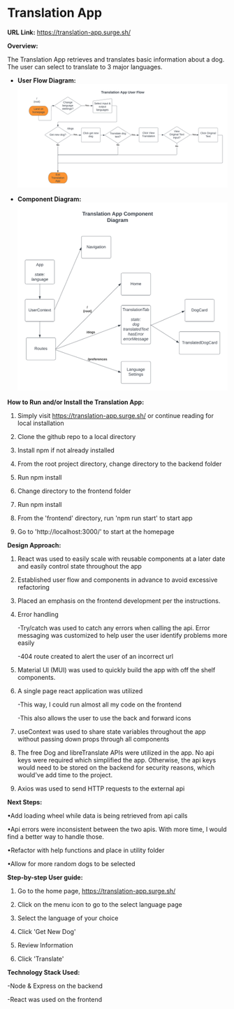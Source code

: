 # Translation App

**URL Link:** https://translation-app.surge.sh/

**Overview:**

The Translation App retrieves and translates basic information about a dog. The user can select to translate to 3 major languages.

- **User Flow Diagram:**
  ![db schema model](User_Flow.png?raw=true 'database_schema')

- **Component Diagram:**
  ![db schema model](Component_Diagram.png?raw=true 'database_schema')

**How to Run and/or Install the Translation App:**

1. Simply visit https://translation-app.surge.sh/ or continue reading for local installation

2. Clone the github repo to a local directory

3. Install npm if not already installed

4. From the root project directory, change directory to the backend folder

5. Run npm install

6. Change directory to the frontend folder

7. Run npm install

8. From the 'frontend' directory, run 'npm run start' to start app

9. Go to 'http://localhost:3000/' to start at the homepage

**Design Approach:**

1. React was used to easily scale with reusable components at a later date and easily control state throughout the app

2. Established user flow and components in advance to avoid excessive refactoring

3. Placed an emphasis on the frontend development per the instructions.

4. Error handling


   -Try/catch was used to catch any errors when calling the api. Error messaging was customized to help user the user identify problems more easily
   
   -404 route created to alert the user of an incorrect url

5. Material UI (MUI) was used to quickly build the app with off the shelf components.

6. A single page react application was utilized


   -This way, I could run almost all my code on the frontend
   
   -This also allows the user to use the back and forward icons

7. useContext was used to share state variables throughout the app without passing down props through all components

8. The free Dog and libreTranslate APIs were utilized in the app. No api keys were required which simplified the app. Otherwise, the api keys would need to be stored on the backend for security reasons, which would've add time to the project.

9. Axios was used to send HTTP requests to the external api

**Next Steps:**

 •Add loading wheel while data is being retrieved from api calls
 
 •Api errors were inconsistent between the two apis. With more time, I would find a better way to handle those.
 
 •Refactor with help functions and place in utility folder
 
 •Allow for more random dogs to be selected

**Step-by-step User guide:**

1. Go to the home page, https://translation-app.surge.sh/

2. Click on the menu icon to go to the select language page

3. Select the language of your choice

4. Click 'Get New Dog'

5. Review Information

6. Click 'Translate'

**Technology Stack Used:**

-Node & Express on the backend

-React was used on the frontend
